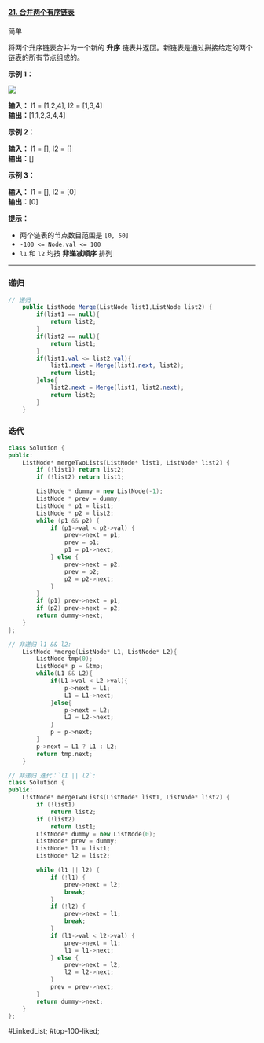 #### [21. 合并两个有序链表](https://leetcode.cn/problems/merge-two-sorted-lists/)

简单

将两个升序链表合并为一个新的 **升序** 链表并返回。新链表是通过拼接给定的两个链表的所有节点组成的。 

**示例 1：**

![](https://assets.leetcode.com/uploads/2020/10/03/merge_ex1.jpg)

**输入：** l1 = [1,2,4], l2 = [1,3,4]  
**输出：**[1,1,2,3,4,4]

**示例 2：**

**输入：** l1 = [], l2 = []  
**输出：**[]

**示例 3：**

**输入：** l1 = [], l2 = [0]  
**输出：**[0]

**提示：**

-   两个链表的节点数目范围是 `[0, 50]`
-   `-100 <= Node.val <= 100`
-   `l1` 和 `l2` 均按 **非递减顺序** 排列

---- ----
### 递归
```java
// 递归
    public ListNode Merge(ListNode list1,ListNode list2) {
        if(list1 == null){
            return list2;
        }
        if(list2 == null){
            return list1;
        }
        if(list1.val <= list2.val){
            list1.next = Merge(list1.next, list2);
            return list1;
        }else{
            list2.next = Merge(list1, list2.next);
            return list2;
        }       
    }
```

### 迭代
```cpp
class Solution {
public:
    ListNode* mergeTwoLists(ListNode* list1, ListNode* list2) {
        if (!list1) return list2;
        if (!list2) return list1;

        ListNode * dummy = new ListNode(-1);
        ListNode * prev = dummy;
        ListNode * p1 = list1;
        ListNode * p2 = list2;
        while (p1 && p2) {
            if (p1->val < p2->val) {
                prev->next = p1;
                prev = p1;
                p1 = p1->next;
            } else {
                prev->next = p2;
                prev = p2;
                p2 = p2->next;
            }
        }
        if (p1) prev->next = p1;
        if (p2) prev->next = p2;
        return dummy->next;
    }
};
```

```c
// 非递归 l1 && l2:
    ListNode *merge(ListNode* L1, ListNode* L2){
        ListNode tmp(0);
        ListNode* p = &tmp;
        while(L1 && L2){
            if(L1->val < L2->val){
                p->next = L1;
                L1 = L1->next;
            }else{
                p->next = L2;
                L2 = L2->next;
            }
            p = p->next;
        }
        p->next = L1 ? L1 : L2;
        return tmp.next;
    }
```

```cpp
// 非递归 迭代：`l1 || l2`:
class Solution {
public:
    ListNode* mergeTwoLists(ListNode* list1, ListNode* list2) {
        if (!list1)
            return list2;
        if (!list2)
            return list1;
        ListNode* dummy = new ListNode(0);
        ListNode* prev = dummy;
        ListNode* l1 = list1;
        ListNode* l2 = list2;

        while (l1 || l2) {
            if (!l1) {
                prev->next = l2;
                break;
            }
            if (!l2) {
                prev->next = l1;
                break;
            }
            if (l1->val < l2->val) {
                prev->next = l1;
                l1 = l1->next;
            } else {
                prev->next = l2;
                l2 = l2->next;
            }
            prev = prev->next;
        }
        return dummy->next;
    }
};
```
#LinkedList; #top-100-liked; 